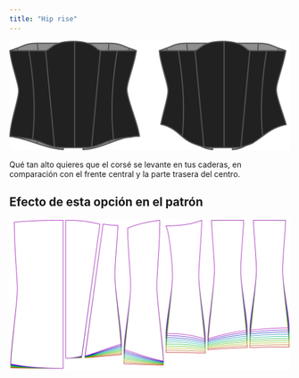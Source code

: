 ```yaml
---
title: "Hip rise"
---
```


![La opción de ascenso de cadera en la Catedral](./hiprise.svg)

Qué tan alto quieres que el corsé se levante en tus caderas, en comparación con el frente central y la parte trasera del centro.

## Efecto de esta opción en el patrón

![Esta imagen muestra el efecto de esta opción superponiendo varias variantes que tienen un valor diferente para esta opción](cathrin_hiprise_sample.svg "Efecto de esta opción en el patrón")
